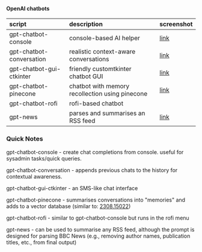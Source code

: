 #### OpenAI chatbots

| script                   | description                                     | screenshot |
|:-------------------------|:------------------------------------------------|:-----------|
| gpt-chatbot-console      | console-based AI helper                         |[link](https://github-production-user-asset-6210df.s3.amazonaws.com/132297919/265040102-b23cbcfb-a62f-45b8-8ab5-606e350dd692.png)|
| gpt-chatbot-conversation | realistic context-aware conversations           |[link](https://github-production-user-asset-6210df.s3.amazonaws.com/132297919/265040873-babf680f-7cfb-4234-a9fe-92882aded02b.png)
| gpt-chatbot-gui-ctkinter | friendly customtkinter chatbot GUI              |[link](https://github-production-user-asset-6210df.s3.amazonaws.com/132297919/265036944-327720d1-67fb-403c-85de-f2c38da110ee.png)| 
| gpt-chatbot-pinecone     | chatbot with memory recollection using pinecone |[link](https://github.com/mikeredev/openai/assets/132297919/e38ed6ca-68c7-4d05-be3b-ff88e57c8903)|
| gpt-chatbot-rofi         | rofi-based chatbot                              |            |
| gpt-news                 | parses and summarises an RSS feed               |[link](https://github.com/mikeredev/openai/assets/132297919/e57d5172-c82a-4e54-be73-8319e8dbae80)|

### Quick Notes
gpt-chatbot-console - create chat completions from console. useful for sysadmin tasks/quick queries.

gpt-chatbot-conversation - appends previous chats to the history for contextual awareness.

gpt-chatbot-gui-ctkinter - an SMS-like chat interface

gpt-chatbot-pinecone - summarises conversations into "memories" and adds to a vector database (similar to: [2308.15022](https://arxiv.org/abs/2308.15022))

gpt-chatbot-rofi  - similar to gpt-chatbot-console but runs in the rofi menu

gpt-news - can be used to summarise any RSS feed, although the prompt is designed for parsing BBC News (e.g., removing author names, publication titles, etc., from final output)
